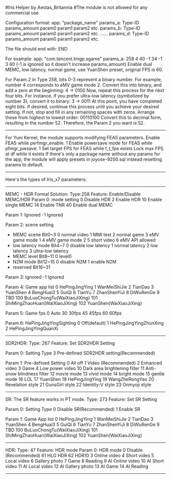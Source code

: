 #Iris Helper by Aestas_Britannia
#The module is not allowed for any commercial use

Configuration format:
app: "package_name"
params_a: Type-ID params_amount param0 param1 param2 etc.
params_b: Type-ID params_amount param0 param1 param2 etc.
......
params_d: Type-ID params_amount param0 param1 param2 etc.

The file should end with:
END

For example:
app: "com.tencent.tmgp.sgame"
params_a: 258 4 40 -1 34 -1 3 60
(-1 is ignored so it doesn't increase params_amount)
Enable dual MEMC, low latency, normal game, use YuanShen preset, original FPS is 60.

For Param 2 in Type 258, bits 0-3 represent a binary number.
For example, number 4 corresponds to eMV game mode 2.
Convert this into binary, and add a zero at the beginning:
4 → 0100
Now, repeat this process for the next four bits.
For instance, if you prefer ultra-low latency (symbolized by number 3), convert it to binary:
3 → 0011
At this point, you have completed eight bits.
If desired, continue this process until you achieve your desired setting.
If not, stop and fill in any remaining spaces with zeros.
Arrange these from highest to lowest order:
00110100
Convert this to decimal form, resulting in the number 52.
Therefore, the Param 2 you want is 52.

--------

For Yuni Kernel, the module supports modifying FEAS parameters.
Enable FEAS while perfmgr_enable: 1
Enable powersave mode for FEAS while pfmgr_pwsave: 1
Set target FPS for FEAS while f_t_fps exists
Lock max FPS at df while it exists
If there's only a package name without any params for the app,
the module will apply presets in joyose-9200.sql instead resetting params to default.

--------

Here's the types of Iris_x7 parameters:

--------

MEMC - HDR Formal Solution:
Type:258 	Feature: Enable/Disable MEMC/HDR
Param 0: mode setting
0	 Disable HDR
2	 Enable HDR
10	 Enable single MEMC
14	 Enable TNR
40	 Enable dual MEMC

Param 1: Ignored
-1	 Ignored

Param 2: scene setting
- MEMC scene	 Bit0~3
0	 normal video
1	 MMI test
2	 normal game
3	 eMV game mode 1
4	 eMV game mode 2
5	 short video
6	 eMV API allowed
- low latency mode	 Bit4~7
0	 disable low latency
1	 normal latency
2	 low latency
3	 ultra-low latency
- MEMC level	 Bit8~11
0	 level0
- N2M mode	 Bit12~15
0	 disable N2M
1	 enable N2M
- reserved	 Bit16~31

Param 3: Ignored
-1	 Ignored

Param 4: Game app list
0	 HePingJingYing
1	 WanMeiShiJie
2	 TianDao
3	 YuanShen
4	 BengHuai3
5	 GuiQi
6	 TianYu
7	 ZhanShenYiJi
8	 DiWuRenGe
9	 TBD
100	 BuLuoChongTu(WaiXiaoJiXing)
101	 ShiMingZhaoHuan(WaiXiaoJiXing)
102	 YuanShen(WaiXiaoJiXing)

Param 5: Game fps
0	 Auto
30	 30fps
45	 45fps
60	 60fps

Param 6: HePingJingYingSighting
0	 Off(default)
1	 HePingJingYingZhunXing
2	 HePingJingYingQuanXi

--------

SDR2HDR:
Type: 267	Feature: Set SDR2HDR Setting

Param 0: Setting Type
3	 Pre-defined SDR2HDR setting(Recommended) 

Param 1: Pre-defined Setting
0	 All off 
1	 Video (Recommended)
2	 Enhanced video 
3	 Game 
4	 Low power video 
10	 Dark area brightening filter 
11	 Anti-snow blindness filter 
12	 movie mode
13	 vivid mode
14	 bright mode 
15	 gentle mode 
16	 LOL 
17	 YuanShen 
18	 HePingJingYing 
19	 WangZheRongYao 
20	 Revelation style 
21	 GunsGirl style 
22	 Identity-V style 
23	 Onmyoji style 

--------

SR: The SR feature works in PT mode.
Type: 273	Feature: Set SR Setting

Param 0: Setting Type
0	 Disable SR(Recommended)
1	 Enable  SR 

Param 1: Game App list
0	 HePingJingYing 
1	 WanMeiShiJie 
2	 TianDao 
3	 YuanShen 
4	 BengHuai3 
5	 GuiQi 
6	 TianYu 
7	 ZhanShenYiJi 
8	 DiWuRenGe 
9	 TBD 
100	 BuLuoChongTu(WaiXiaoJiXing)
101	 ShiMingZhaoHuan(WaiXiaoJiXing)
102	 YuanShen(WaiXiaoJiXing)

--------

HDR:
Type: 47 	Feature: HDR mode
Param 0: HDR mode
0	 Disable (Recommended)
61	 HLG HDR
62	 HDR10
3	 Online video
4	 Short video
5	 Local video
6	 Gallery photo
7	 Game
8	 Reading
9	 AI Online video
10	 AI Short video
11	 AI Local video
12	 AI Gallery photo
13	 AI Game
14	 AI Reading

--------